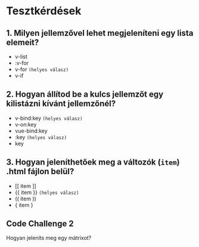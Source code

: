 # Tesztkérdések

## 1. Milyen jellemzővel lehet megjeleníteni egy lista elemeit?

- v-list
- :v-for
- v-for `(helyes válasz)`
- v-if

## 2. Hogyan állítod be a kulcs jellemzőt egy kilistázni kívánt jellemzőnél?

- v-bind:key `(helyes válasz)`
- v-on:key
- vue-bind:key
- :key `(helyes válasz)`
- key

## 3. Hogyan jeleníthetőek meg a változók (`item`) .html fájlon belül?

- [[ item ]]
- {{ item }} `(helyes válasz)`
- (( item ))
- { item }

## Code Challenge 2

Hogyan jeleníts meg egy mátrixot?
